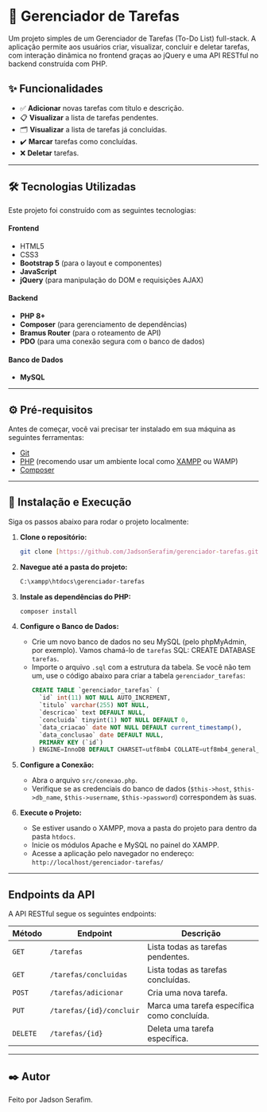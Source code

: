 # 📝 Gerenciador de Tarefas

Um projeto simples de um Gerenciador de Tarefas (To-Do List) full-stack. A aplicação permite aos usuários criar, visualizar, concluir e deletar tarefas, com interação dinâmica no frontend graças ao jQuery e uma API RESTful no backend construída com PHP.


## ✨ Funcionalidades

- ✅ **Adicionar** novas tarefas com título e descrição.
- 📋 **Visualizar** a lista de tarefas pendentes.
- 🗂️ **Visualizar** a lista de tarefas já concluídas.
- ✔️ **Marcar** tarefas como concluídas.
- ❌ **Deletar** tarefas.

---

## 🛠️ Tecnologias Utilizadas

Este projeto foi construído com as seguintes tecnologias:

#### **Frontend**
- HTML5
- CSS3
- **Bootstrap 5** (para o layout e componentes)
- **JavaScript**
- **jQuery** (para manipulação do DOM e requisições AJAX)

#### **Backend**
- **PHP 8+**
- **Composer** (para gerenciamento de dependências)
- **Bramus Router** (para o roteamento de API)
- **PDO** (para uma conexão segura com o banco de dados)

#### **Banco de Dados**
- **MySQL**

---

## ⚙️ Pré-requisitos

Antes de começar, você vai precisar ter instalado em sua máquina as seguintes ferramentas:
* [Git](https://git-scm.com)
* [PHP](https://www.php.net/) (recomendo usar um ambiente local como [XAMPP](https://www.apachefriends.org/pt_br/index.html) ou WAMP)
* [Composer](https://getcomposer.org/)

---

## 🚀 Instalação e Execução

Siga os passos abaixo para rodar o projeto localmente:

1.  **Clone o repositório:**
    ```bash
    git clone [https://github.com/JadsonSerafim/gerenciador-tarefas.git](https://github.com/JadsonSerafim/gerenciador-tarefas)
    ```

2.  **Navegue até a pasta do projeto:**
    ```bash
    C:\xampp\htdocs\gerenciador-tarefas
    ```

3.  **Instale as dependências do PHP:**
    ```bash
    composer install
    ```

4.  **Configure o Banco de Dados:**
    - Crie um novo banco de dados no seu MySQL (pelo phpMyAdmin, por exemplo). Vamos chamá-lo de `tarefas` SQL: CREATE DATABASE `tarefas`.
    - Importe o arquivo `.sql` com a estrutura da tabela. Se você não tem um, use o código abaixo para criar a tabela `gerenciador_tarefas`:
      ```sql
      CREATE TABLE `gerenciador_tarefas` (
        `id` int(11) NOT NULL AUTO_INCREMENT,
        `titulo` varchar(255) NOT NULL,
        `descricao` text DEFAULT NULL,
        `concluida` tinyint(1) NOT NULL DEFAULT 0,
        `data_criacao` date NOT NULL DEFAULT current_timestamp(),
        `data_conclusao` date DEFAULT NULL,
        PRIMARY KEY (`id`)
      ) ENGINE=InnoDB DEFAULT CHARSET=utf8mb4 COLLATE=utf8mb4_general_ci;
      ```

5.  **Configure a Conexão:**
    - Abra o arquivo `src/conexao.php`.
    - Verifique se as credenciais do banco de dados (`$this->host`, `$this->db_name`, `$this->username`, `$this->password`) correspondem às suas.

6.  **Execute o Projeto:**
    - Se estiver usando o XAMPP, mova a pasta do projeto para dentro da pasta `htdocs`.
    - Inicie os módulos Apache e MySQL no painel do XAMPP.
    - Acesse a aplicação pelo navegador no endereço: `http://localhost/gerenciador-tarefas/`

---

## Endpoints da API

A API RESTful segue os seguintes endpoints:

| Método | Endpoint                    | Descrição                                 |
|--------|-----------------------------|-------------------------------------------|
| `GET`    | `/tarefas`                  | Lista todas as tarefas pendentes.         |
| `GET`    | `/tarefas/concluidas`       | Lista todas as tarefas concluídas.        |
| `POST`   | `/tarefas/adicionar`        | Cria uma nova tarefa.                     |
| `PUT`    | `/tarefas/{id}/concluir`    | Marca uma tarefa específica como concluída. |
| `DELETE` | `/tarefas/{id}`             | Deleta uma tarefa específica.             |

---

## ✒️ Autor

Feito por Jadson Serafim.
